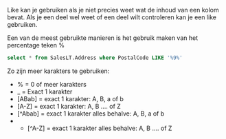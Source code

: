 Like kan je gebruiken als je niet precies weet wat de inhoud van een kolom bevat. Als je een deel wel weet of een deel wilt controleren kan je een like gebruiken. 

Een van de meest gebruikte manieren is het gebruik maken van het percentage teken %

```sql
select * from SalesLT.Address where PostalCode LIKE '%9%'
```
Zo zijn meer karakters te gebruiken:

- % = 0 of meer karakters
- _ = Exact 1 karakter
- \[ABab] = exact 1 karakter: A, B, a of b
- \[A-Z] = exact 1 karakter: A, B .... of Z
- \[^Abab] = exact 1 karakter alles behalve: A, B, a of b
- - \[^A-Z] = exact 1 karakter alles behalve: A, B .... of Z